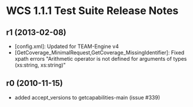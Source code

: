 # WCS 1.1.1 Test Suite Release Notes


## r1 (2013-02-08)

- [config.xml]: Updated for TEAM-Engine v4
- [GetCoverage_MinimalRequest,GetCoverage_MissingIdentifier]: Fixed xpath errors 
  "Arithmetic operator is not defined for arguments of types (xs:string, xs:string)"


## r0 (2010-11-15)

- added accept_versions to getcapabilities-main (issue #339)

